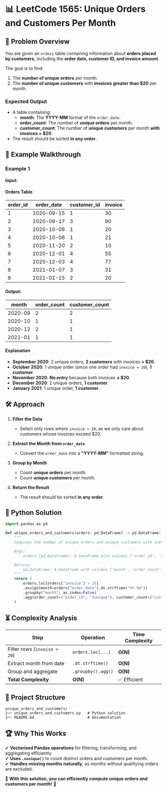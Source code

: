 # 📊 **LeetCode 1565: Unique Orders and Customers Per Month**

## 📌 **Problem Overview**
You are given an `orders` table containing information about **orders placed by customers**, including the **order date, customer ID, and invoice amount**.  

The goal is to find:
1. The **number of unique orders** per month.
2. The **number of unique customers** with **invoices greater than $20** per month.

### **Expected Output**
- A table containing:
  - **month**: The **YYYY-MM** format of the `order_date`.
  - **order_count**: The number of **unique orders** per month.
  - **customer_count**: The number of **unique customers** per month **with invoices > $20**.
- The result should be sorted **in any order**.

## 🎯 **Example Walkthrough**

### **Example 1**
#### **Input:**
#### **Orders Table**
| order_id | order_date | customer_id | invoice |
|----------|------------|------------|--------|
| 1        | 2020-09-15 | 1          | 30     |
| 2        | 2020-09-17 | 3          | 90     |
| 3        | 2020-10-06 | 1          | 20     |
| 4        | 2020-10-06 | 1          | 21     |
| 5        | 2020-11-20 | 2          | 10     |
| 6        | 2020-12-01 | 4          | 55     |
| 7        | 2020-12-03 | 4          | 77     |
| 8        | 2021-01-07 | 3          | 31     |
| 9        | 2021-01-15 | 2          | 20     |

#### **Output:**
| month   | order_count | customer_count |
|---------|------------|---------------|
| 2020-09 | 2          | 2             |
| 2020-10 | 1          | 1             |
| 2020-12 | 2          | 1             |
| 2021-01 | 1          | 1             |

#### **Explanation**
- **September 2020**: 2 unique orders, **2 customers** with invoices **> $20**.
- **October 2020**: 1 unique order (since one order had `invoice = 20`), **1 customer**.
- **November 2020**: **No entry** because both invoices **≤ $20**.
- **December 2020**: 2 unique orders, **1 customer**.
- **January 2021**: 1 unique order, **1 customer**.

## 🛠 **Approach**
1. **Filter the Data**  
   - Select only rows where `invoice > 20`, as we only care about customers whose invoices exceed $20.

2. **Extract the Month from `order_date`**  
   - Convert the `order_date` into a **"YYYY-MM"** formatted string.

3. **Group by Month**  
   - Count **unique orders** per month.
   - Count **unique customers** per month.

4. **Return the Result**  
   - The result should be sorted **in any order**.

## 🚀 **Python Solution**
```python
import pandas as pd

def unique_orders_and_customers(orders: pd.DataFrame) -> pd.DataFrame:
    """
    Computes the number of unique orders and unique customers with invoice > $20 per month.

    Args:
        orders (pd.DataFrame): A DataFrame with columns ['order_id', 'order_date', 'customer_id', 'invoice'].

    Returns:
        pd.DataFrame: A DataFrame with columns ['month', 'order_count', 'customer_count'].
    """
    return (
        orders.loc[orders["invoice"] > 20]
        .assign(month=orders["order_date"].dt.strftime("%Y-%m"))
        .groupby("month", as_index=False)
        .agg(order_count=("order_id", "nunique"), customer_count=("customer_id", "nunique"))
    )
```

## ⏳ **Complexity Analysis**
| Step | Operation | Time Complexity |
|------|------------|----------------|
| Filter rows (`invoice > 20`) | `orders.loc[...]` | **O(N)** |
| Extract month from date | `.dt.strftime()` | **O(N)** |
| Group and aggregate | `.groupby().agg()` | **O(N)** |
| **Total Complexity** | **O(N)** | ✅ Efficient |

## 📁 **Project Structure**
```
unique_orders_and_customers/
├── unique_orders_and_customers.py   # Python solution
├── README.md                        # Documentation
```

## 🏆 **Why This Works**
✔ **Vectorised Pandas operations** for filtering, transforming, and aggregating efficiently.  
✔ **Uses `.nunique()`** to count distinct orders and customers per month.  
✔ **Handles missing months naturally**, as months without qualifying orders are excluded.

🚀 **With this solution, you can efficiently compute unique orders and customers per month!** 🎯